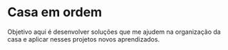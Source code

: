 # Casa em ordem

Objetivo aqui é desenvolver soluções que me ajudem na organização da casa e aplicar nesses projetos novos
aprendizados.

